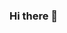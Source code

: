 ### Hi there 👋

<!--
**fiatrob/fiatrob** is a ✨ _special_ ✨ repository because its `README.md` (this file) appears on your GitHub profile.

Here are some ideas to get you started:

- 🔭 I’m currently working on Volvo Connected Services
- 🌱 I’m currently learning Python
- 👯 I’m looking to collaborate on ...
- 🤔 I’m looking for help with ...
- 💬 Ask me about ...
- 📫 How to reach me: robson.fiatcoski@gmail.com
- 😄 Pronouns: ...
- ⚡ Fun fact: ...
-->

